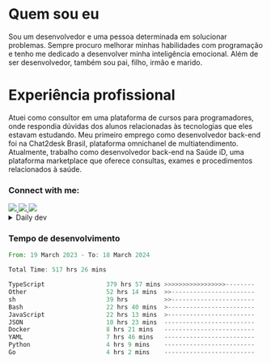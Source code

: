 # Quem sou eu
Sou um desenvolvedor e uma pessoa determinada em solucionar problemas. Sempre procuro melhorar minhas habilidades com programação e tenho me dedicado a desenvolver minha inteligência emocional. Além de ser desenvolvedor, também sou pai, filho, irmão e marido.

# Experiência profissional
Atuei como consultor em uma plataforma de cursos para programadores, onde respondia dúvidas dos alunos relacionadas às tecnologias que eles estavam estudando.
Meu primeiro emprego como desenvolvedor back-end foi na Chat2desk Brasil, plataforma omnichanel de multiatendimento.
Atualmente, trabalho como desenvolvedor back-end na Saúde iD, uma plataforma marketplace que oferece consultas, exames e procedimentos relacionados à saúde.

### Connect with me:
<a href="https://www.linkedin.com/in/theusmoreira" target="_blank" >
<img src="https://img.shields.io/badge/linkedin-%230077B5.svg?&style=for-the-badge&logo=linkedin&logoColor=white ">
</a>
<a href="https://www.instagram.com/matheus.s.moreira/" target="_blank">
<img src="https://img.shields.io/badge/instagram-%23E4405F.svg?&style=for-the-badge&logo=instagram&logoColor=white">
</a>
<a href="mailto:matheussm301@gmail.com"  target="_blank">
<img src="https://img.shields.io/badge/gmail-%23E4405F.svg?&style=for-the-badge&logo=gmail&logoColor=white">
</a>


<details>
  <summary>Daily dev </summary>
<p>
  <a href="https://app.daily.dev/matheussantos"><img src="https://github.com/matheus-santos-moreira/matheus-santos-moreira/blob/master/devcard.svg" width="200" alt="Matheus Santos's Dev Card"/></a>
 </p>
</details>

<h3>Tempo de desenvolvimento</h3>

<!--START_SECTION:waka-->

```rust
From: 19 March 2023 - To: 18 March 2024

Total Time: 517 hrs 26 mins

TypeScript                 379 hrs 57 mins >>>>>>>>>>>>>>>>>--------   66.70 %
Other                      52 hrs 14 mins  >>-----------------------   09.17 %
sh                         39 hrs          >>-----------------------   06.85 %
Bash                       22 hrs 40 mins  >------------------------   03.98 %
JavaScript                 22 hrs 13 mins  >------------------------   03.90 %
JSON                       10 hrs 23 mins  -------------------------   01.82 %
Docker                     8 hrs 21 mins   -------------------------   01.47 %
YAML                       7 hrs 46 mins   -------------------------   01.37 %
Python                     4 hrs 9 mins    -------------------------   00.73 %
Go                         4 hrs 2 mins    -------------------------   00.71 %
```

<!--END_SECTION:waka-->
